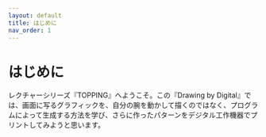 ```yaml
---
layout: default
title: はじめに
nav_order: 1
---
```


# はじめに

レクチャーシリーズ『TOPPING』へようこそ。この『Drawing by Digital』では、画面に写るグラフィックを、自分の腕を動かして描くのではなく、プログラムによって生成する方法を学び、さらに作ったパターンをデジタル工作機器でプリントしてみようと思います。
